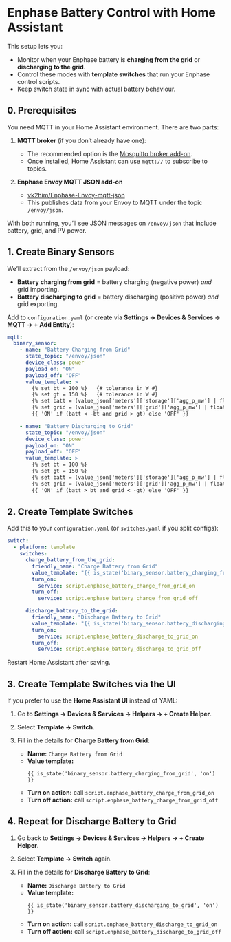 # Enphase Battery Control with Home Assistant

This setup lets you:

- Monitor when your Enphase battery is **charging from the grid** or **discharging to the grid**.
- Control these modes with **template switches** that run your Enphase control scripts.
- Keep switch state in sync with actual battery behaviour.

## 0. Prerequisites

You need MQTT in your Home Assistant environment. There are two parts:

1. **MQTT broker** (if you don’t already have one):
   - The recommended option is the [Mosquitto broker add-on](https://github.com/home-assistant/addons/tree/master/mosquitto).
   - Once installed, Home Assistant can use `mqtt://` to subscribe to topics.

2. **Enphase Envoy MQTT JSON add-on**
   - [vk2him/Enphase-Envoy-mqtt-json](https://github.com/vk2him/Enphase-Envoy-mqtt-json)
   - This publishes data from your Envoy to MQTT under the topic `/envoy/json`.

With both running, you’ll see JSON messages on `/envoy/json` that include battery, grid, and PV power.

## 1. Create Binary Sensors

We’ll extract from the `/envoy/json` payload:

- **Battery charging from grid** = battery charging (negative power) *and* grid importing.
- **Battery discharging to grid** = battery discharging (positive power) *and* grid exporting.

Add to `configuration.yaml` (or create via **Settings → Devices & Services → MQTT → + Add Entity**):

```yaml
mqtt:
  binary_sensor:
    - name: "Battery Charging from Grid"
      state_topic: "/envoy/json"
      device_class: power
      payload_on: "ON"
      payload_off: "OFF"
      value_template: >
        {% set bt = 100 %}   {# tolerance in W #}
        {% set gt = 150 %}   {# tolerance in W #}
        {% set batt = (value_json['meters']['storage']['agg_p_mw'] | float(0)) / 1000 %}
        {% set grid = (value_json['meters']['grid']['agg_p_mw'] | float(0)) / 1000 %}
        {{ 'ON' if (batt < -bt and grid > gt) else 'OFF' }}

    - name: "Battery Discharging to Grid"
      state_topic: "/envoy/json"
      device_class: power
      payload_on: "ON"
      payload_off: "OFF"
      value_template: >
        {% set bt = 100 %}
        {% set gt = 150 %}
        {% set batt = (value_json['meters']['storage']['agg_p_mw'] | float(0)) / 1000 %}
        {% set grid = (value_json['meters']['grid']['agg_p_mw'] | float(0)) / 1000 %}
        {{ 'ON' if (batt > bt and grid < -gt) else 'OFF' }}
```

## 2. Create Template Switches

Add this to your `configuration.yaml` (or `switches.yaml` if you split configs):

```yaml
switch:
  - platform: template
    switches:
      charge_battery_from_the_grid:
        friendly_name: "Charge Battery from Grid"
        value_template: "{{ is_state('binary_sensor.battery_charging_from_grid', 'on') }}"
        turn_on:
          service: script.enphase_battery_charge_from_grid_on
        turn_off:
          service: script.enphase_battery_charge_from_grid_off

      discharge_battery_to_the_grid:
        friendly_name: "Discharge Battery to Grid"
        value_template: "{{ is_state('binary_sensor.battery_discharging_to_grid', 'on') }}"
        turn_on:
          service: script.enphase_battery_discharge_to_grid_on
        turn_off:
          service: script.enphase_battery_discharge_to_grid_off
```

Restart Home Assistant after saving.

## 3. Create Template Switches via the UI

If you prefer to use the **Home Assistant UI** instead of YAML:

1. Go to **Settings → Devices & Services → Helpers → + Create Helper**.
2. Select **Template → Switch**.
3. Fill in the details for **Charge Battery from Grid**:

   - **Name:** `Charge Battery from Grid`
   - **Value template:**
     ```jinja
     {{ is_state('binary_sensor.battery_charging_from_grid', 'on') }}
     ```
   - **Turn on action:** call `script.enphase_battery_charge_from_grid_on`
   - **Turn off action:** call `script.enphase_battery_charge_from_grid_off`

## 4. Repeat for Discharge Battery to Grid

1. Go back to **Settings → Devices & Services → Helpers → + Create Helper**.
2. Select **Template → Switch** again.
3. Fill in the details for **Discharge Battery to Grid**:

   - **Name:** `Discharge Battery to Grid`
   - **Value template:**
     ```jinja
     {{ is_state('binary_sensor.battery_discharging_to_grid', 'on') }}
     ```
   - **Turn on action:** call `script.enphase_battery_discharge_to_grid_on`
   - **Turn off action:** call `script.enphase_battery_discharge_to_grid_off`
